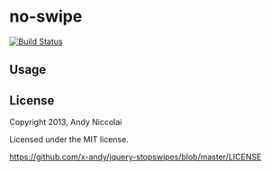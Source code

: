no-swipe
=====================

[![Build Status](https://travis-ci.org/xadn/jquery-stopswipes.svg)](https://travis-ci.org/xadn/no-swipe)

## Usage


## License
Copyright 2013, Andy Niccolai

Licensed under the MIT license.

<https://github.com/x-andy/jquery-stopswipes/blob/master/LICENSE>
